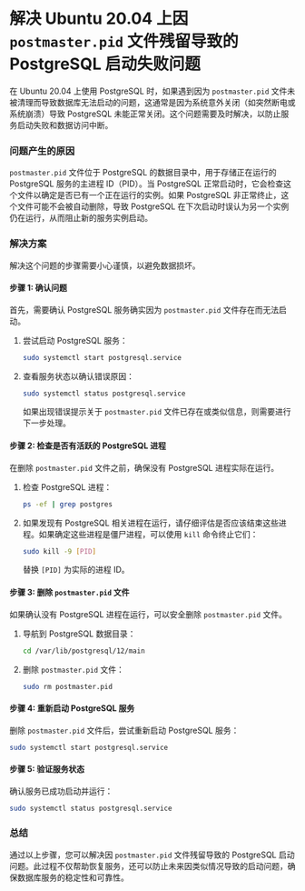 # 解决 Ubuntu 20.04 上因 `postmaster.pid` 文件残留导致的 PostgreSQL 启动失败问题

在 Ubuntu 20.04 上使用 PostgreSQL 时，如果遇到因为 `postmaster.pid` 文件未被清理而导致数据库无法启动的问题，这通常是因为系统意外关闭（如突然断电或系统崩溃）导致 PostgreSQL 未能正常关闭。这个问题需要及时解决，以防止服务启动失败和数据访问中断。

### 问题产生的原因

`postmaster.pid` 文件位于 PostgreSQL 的数据目录中，用于存储正在运行的 PostgreSQL 服务的主进程 ID（PID）。当 PostgreSQL 正常启动时，它会检查这个文件以确定是否已有一个正在运行的实例。如果 PostgreSQL 非正常终止，这个文件可能不会被自动删除，导致 PostgreSQL 在下次启动时误认为另一个实例仍在运行，从而阻止新的服务实例启动。

### 解决方案

解决这个问题的步骤需要小心谨慎，以避免数据损坏。

#### 步骤 1: 确认问题

首先，需要确认 PostgreSQL 服务确实因为 `postmaster.pid` 文件存在而无法启动。

1. 尝试启动 PostgreSQL 服务：
   ```bash
   sudo systemctl start postgresql.service
   ```

2. 查看服务状态以确认错误原因：
   ```bash
   sudo systemctl status postgresql.service
   ```

   如果出现错误提示关于 `postmaster.pid` 文件已存在或类似信息，则需要进行下一步处理。

#### 步骤 2: 检查是否有活跃的 PostgreSQL 进程

在删除 `postmaster.pid` 文件之前，确保没有 PostgreSQL 进程实际在运行。

1. 检查 PostgreSQL 进程：
   ```bash
   ps -ef | grep postgres
   ```

2. 如果发现有 PostgreSQL 相关进程在运行，请仔细评估是否应该结束这些进程。如果确定这些进程是僵尸进程，可以使用 `kill` 命令终止它们：
   ```bash
   sudo kill -9 [PID]
   ```
   替换 `[PID]` 为实际的进程 ID。

#### 步骤 3: 删除 `postmaster.pid` 文件

如果确认没有 PostgreSQL 进程在运行，可以安全删除 `postmaster.pid` 文件。

1. 导航到 PostgreSQL 数据目录：
   ```bash
   cd /var/lib/postgresql/12/main
   ```

2. 删除 `postmaster.pid` 文件：
   ```bash
   sudo rm postmaster.pid
   ```

#### 步骤 4: 重新启动 PostgreSQL 服务

删除 `postmaster.pid` 文件后，尝试重新启动 PostgreSQL 服务：

```bash
sudo systemctl start postgresql.service
```

#### 步骤 5: 验证服务状态

确认服务已成功启动并运行：

```bash
sudo systemctl status postgresql.service
```

### 总结

通过以上步骤，您可以解决因 `postmaster.pid` 文件残留导致的 PostgreSQL 启动问题。此过程不仅帮助恢复服务，还可以防止未来因类似情况导致的启动问题，确保数据库服务的稳定性和可靠性。